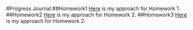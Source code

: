 #Progress Journal
##Homework1
[Here](Homework1_IE582.html) is my approach for Homework 1.
##Homework2
[Here](Homework2_IE582.html) is my approach for Homework 2.
##Homework3
[Here](IE582_Homework3.html) is my approach for Homework 2.
